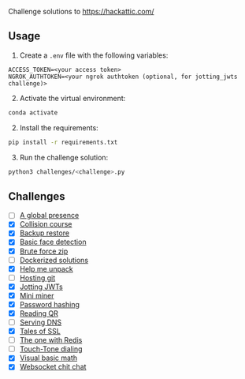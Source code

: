Challenge solutions to https://hackattic.com/

## Usage

1. Create a `.env` file with the following variables:

```
ACCESS_TOKEN=<your access token>
NGROK_AUTHTOKEN=<your ngrok authtoken (optional, for jotting_jwts challenge)>
```

2. Activate the virtual environment:

```bash
conda activate
```

2. Install the requirements:

```bash
pip install -r requirements.txt
```

3. Run the challenge solution:

```bash
python3 challenges/<challenge>.py
```

## Challenges

- [ ] [A global presence](challenges/a_global_presence.py)
- [x] [Collision course](challenges/collision_course/collision_course.py)
- [x] [Backup restore](challenges/backup_restore.py)
- [x] [Basic face detection](challenges/basic_face_detection.py)
- [x] [Brute force zip](challenges/brute_force_zip.py)
- [ ] [Dockerized solutions](challenges/dockerized_solutions.py)
- [x] [Help me unpack](challenges/help_me_unpack.py)
- [ ] [Hosting git](challenges/hosting_git.py)
- [x] [Jotting JWTs](challenges/jotting_jwts.py)
- [x] [Mini miner](challenges/mini_miner.py)
- [x] [Password hashing](challenges/password_hashing.py)
- [x] [Reading QR](challenges/reading_qr.py)
- [ ] [Serving DNS](challenges/serving_dns.py)
- [x] [Tales of SSL](challenges/tales_of_ssl.py)
- [ ] [The one with Redis](challenges/the_redis_one.py)
- [ ] [Touch-Tone dialing](challenges/touch_tone_dialing.py)
- [x] [Visual basic math](challenges/visual_basic_math.py)
- [x] [Websocket chit chat](challenges/websocket_chit_chat.py)

